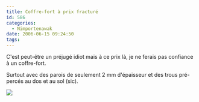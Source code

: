 ```yaml
---
title: Coffre-fort à prix fracturé
id: 586
categories:
  - Nimportenawak
date: 2006-06-15 09:24:50
tags:
---
```


C'est peut-être un préjugé idiot mais à ce prix là, je ne ferais pas confiance à un coffre-fort.

Surtout avec des parois de seulement 2 mm d'épaisseur et des trous pré-percés au dos et au sol (sic).

![](/images/coffre_fort_champion.jpg)
